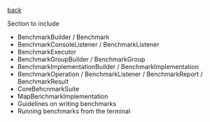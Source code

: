 [back](index)

Section to include
- BenchmarkBuilder / Benchmark
- BenchmarkConsoleListener / BenchmarkListener
- BenchmarkExecutor
- BenchmarkGroupBuilder / BenchmarkGroup
- BenchmarkImplementationBuilder / BenchmarkImplementation
- BenchmarkOperation / BenchmarkListener / BenchmarkReport / BenchmarkResult
- CoreBehcnmarkSuite
- MapBenchmarkImplementation
- Guidelines on writing benchmarks
- Running benchmarks from the terminal